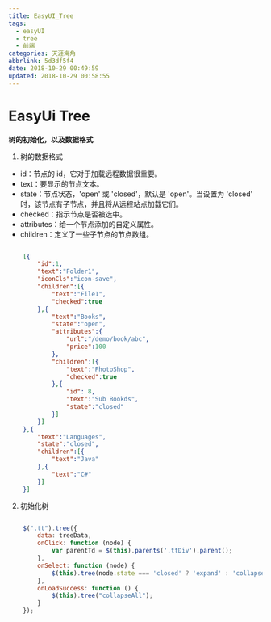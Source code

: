 ```yaml
---
title: EasyUI_Tree
tags:
  - easyUI
  - tree
  - 前端
categories: 天涯海角
abbrlink: 5d3df5f4
date: 2018-10-29 00:49:59
updated: 2018-10-29 00:58:55
---
```

# EasyUi Tree
 **树的初始化，以及数据格式** 
<!--more-->
1. 树的数据格式
  + id：节点的 id，它对于加载远程数据很重要。
  + text：要显示的节点文本。
  + state：节点状态，'open' 或 'closed'，默认是 'open'。当设置为 'closed' 时，该节点有子节点，并且将从远程站点加载它们。
  + checked：指示节点是否被选中。
  + attributes：给一个节点添加的自定义属性。
  + children：定义了一些子节点的节点数组。

```json

    [{
        "id":1,
        "text":"Folder1",
        "iconCls":"icon-save",
        "children":[{
            "text":"File1",
            "checked":true
        },{
            "text":"Books",
            "state":"open",
            "attributes":{
                "url":"/demo/book/abc",
                "price":100
            },
            "children":[{
                "text":"PhotoShop",
                "checked":true
            },{
                "id": 8,
                "text":"Sub Bookds",
                "state":"closed"
            }]
        }]
    },{
        "text":"Languages",
        "state":"closed",
        "children":[{
            "text":"Java"
        },{
            "text":"C#"
        }]
    }]
```
2. 初始化树

```javascript

    $(".tt").tree({
        data: treeData,
        onClick: function (node) {
            var parentTd = $(this).parents('.ttDiv').parent();
        },
        onSelect: function (node) {
            $(this).tree(node.state === 'closed' ? 'expand' : 'collapse', node.target);
        },
        onLoadSuccess: function () {
            $(this).tree("collapseAll");
        }
    });

```
